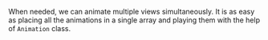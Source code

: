 When needed, we can animate multiple views simultaneously. 
It is as easy as placing all the animations in a single array and playing them with the help of `Animation` class.
<snippet id='animate-multiple-views'/>
<snippet id='animate-multiple-views-ts'/>